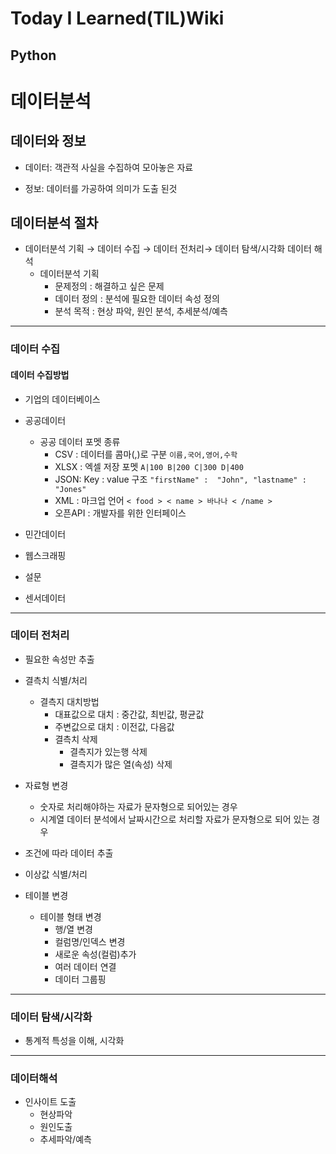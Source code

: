 Today I Learned(TIL)Wiki
========================
## Python
# 데이터분석

  

## 데이터와 정보

  

- 데이터: 객관적 사실을 수집하여 모아놓은 자료

  

- 정보: 데이터를 가공하여 의미가 도출 된것

  

## 데이터분석 절차

* 데이터분석 기획 &rarr; 데이터 수집 &rarr; 데이터 전처리&rarr; 데이터 탐색/시각화 데이터 해석
	- 데이터분석 기획
		- 문제정의 : 해결하고 싶은 문제
		- 데이터 정의 : 분석에 필요한 데이터 속성 정의
		- 분석 목적 : 현상 파악, 원인 분석, 추세분석/예측
---
### 데이터 수집

#### 데이터 수집방법

- 기업의 데이터베이스

- 공공데이터
	- 공공 데이터 포멧 종류
		 * CSV : 데이터를 콤마(,)로 구분 `이름,국어,영어,수학`
		 * XLSX : 엑셀 저장 포멧 `A|100 B|200 C|300 D|400`
		 * JSON: Key : value 구조 `"firstName" :  "John", "lastname" : "Jones"`
		 * XML : 마크업 언어 `< food > < name > 바나나 < /name > ` 
		 * 오픈API : 개발자를 위한 인터페이스 

- 민간데이터

- 웹스크래핑

- 설문

- 센서데이터
-----
### 데이터 전처리

* 필요한 속성만 추출
* 결측치 식별/처리
	* 결측지 대치방법
	  * 대표값으로 대치 : 중간값, 최빈값, 평균값
	  * 주변값으로 대치 : 이전값, 다음값
	  * 결측치 삭제
		  - 결측지가 있는행 삭제
		 * 결측지가 많은 열(속성) 삭제

* 자료형 변경
	* 숫자로 처리해야하는 자료가 문자형으로 되어있는 경우
	* 시계열 데이터 분석에서 날짜시간으로 처리할 자료가 문자형으로 되어 있는 경우

* 조건에 따라 데이터 추출
* 이상값 식별/처리
* 테이블 변경
	* 테이블 형태 변경
		* 행/열 변경
		* 컬럼명/인덱스 변경
		* 새로운 속성(컬럼)추가
		* 여러 데이터 연결
		* 데이터 그룹핑
---
### 데이터 탐색/시각화
- 통계적 특성을 이해, 시각화
---
### 데이터해석
- 인사이트 도출
	* 현상파악
	* 원인도출
	* 추세파악/예측
